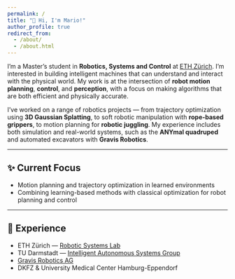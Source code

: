 ```yaml
---
permalink: /
title: "👋 Hi, I'm Mario!"
author_profile: true
redirect_from: 
  - /about/
  - /about.html
---
```


I’m a Master’s student in **Robotics, Systems and Control** at [ETH Zürich](https://ethz.ch/en.html). I’m interested in building intelligent machines that can understand and interact with the physical world. My work is at the intersection of **robot motion planning**, **control**, and **perception**, with a focus on making algorithms that are both efficient and physically accurate.

I’ve worked on a range of robotics projects — from trajectory optimization using **3D Gaussian Splatting**, to soft robotic manipulation with **rope-based grippers**, to motion planning for **robotic juggling**. My experience includes both simulation and real-world systems, such as the **ANYmal quadruped** and automated excavators with **Gravis Robotics**.

---

## ✨ Current Focus

- Motion planning and trajectory optimization in learned environments  
- Combining learning-based methods with classical optimization for robot planning and control  

---

## 🧪 Experience

- ETH Zürich — [Robotic Systems Lab](https://rsl.ethz.ch/)  
- TU Darmstadt — [Intelligent Autonomous Systems Group](https://www.ias.informatik.tu-darmstadt.de/)  
- [Gravis Robotics AG](https://gravisrobotics.com/)  
- DKFZ & University Medical Center Hamburg-Eppendorf  
